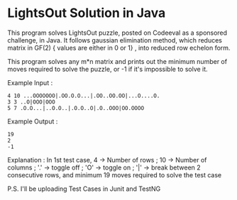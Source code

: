 # LightsOut Solution in Java
This program solves LightsOut puzzle, posted on Codeeval as a sponsored challenge, in Java. It follows gaussian elimination method, which reduces matrix in GF(2) { values are either in 0 or 1} , into reduced row echelon form.

This program solves any m*n matrix and prints out the minimum number of moves required to solve the puzzle, or -1 if it's impossible to solve it.

Example Input : 
    
    4 10 ...OOOOOOO|.OO.O.O...|.OO..OO.OO|...O....O.
    3 3 ..O|OOO|OOO
    5 7 .O.O...|..O.O..|.O.O..O|.O..OOO|OO.OOOO

Example Output : 
    
    19
    2
    -1
    
Explanation : In 1st test case, 4 -> Number of rows ; 10 -> Number of columns ;  '.' -> toggle off ; 'O' -> toggle on ; '|' -> break between 2 consecutive rows, and minimum 19 moves required to solve the test case

P.S. I'll be uploading Test Cases in Junit and TestNG
